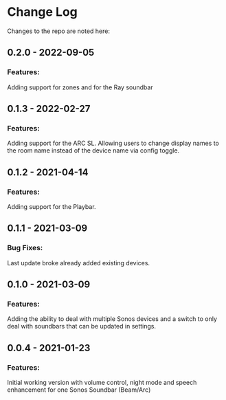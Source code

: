 # Change Log

Changes to the repo are noted here:

## 0.2.0 - 2022-09-05

### Features:

Adding support for zones and for the Ray soundbar

## 0.1.3 - 2022-02-27

### Features:

Adding support for the ARC SL.
Allowing users to change display names to the room name instead of the device name via config toggle.

## 0.1.2 - 2021-04-14

### Features:

Adding support for the Playbar.

## 0.1.1 - 2021-03-09

### Bug Fixes:

Last update broke already added existing devices.

## 0.1.0 - 2021-03-09

### Features:

Adding the ability to deal with multiple Sonos devices and a switch to only deal with soundbars that can be updated in settings.

## 0.0.4 - 2021-01-23

### Features:

Initial working version with volume control, night mode and speech enhancement for one Sonos Soundbar (Beam/Arc)
